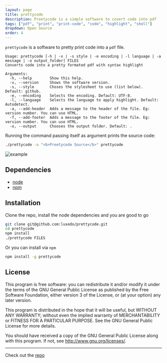 ```yaml
---
layout: page
title: prettycode
description: Preetycode is a simple software to covert code into pdf
tags: ["pdf", "print", "print-code", "code", "highlight", "shell"]
dropdown: Open Source
order: 4
---
```

<!-- Automatically generated. Run search_repos.rb to rebuild -->


`prettycode` is a software to pretty print code into a `pdf` file.

```
Usage: prettycode [-h | -v | -s style | -e encoding | -l language | -a message | -o output_folder] FILES
Converts code into a pretty formated pdf with syntax highlight

Arguments:
  -h, --help        Show this help.
  -v, --version     Shows the software version.
  -s, --style       Choses the stylesheet to use (list below). Default: github.
  -e, --encoding    Selects the encoding. Default: UTF-8.
  -l, --language    Selects the language to apply highlight. Default: Autodetect.
  -a, --add-header  Adds a message to the header of the file. Eg: version number. You can use HTML.
  -f, --add-footer  Adds a message to the footer of the file. Eg: version number. You can use HTML.
  -o, --output      Chooses the output folder. Default: .
```

Running the command passing itself as argument prints the source code:
```sh
./prettycode -a "<b>Preetycode Source</b>" prettycode
```
![example](https://raw.githubusercontent.com/luxedo/prettycode/master/prettycode_example.png)


## Dependencies

* [node](https://nodejs.org/en/)
* [npm](https://www.npmjs.com/)

## Installation
Clone the repo, install the node dependencies and you are good to go
```bash
git clone git@github.com:luxedo/prettycode.git
cd prettycode
npm install
./prettycode FILES
```
Or you can install via `npm`
```bash
npm install -g prettycode
```

## License
This program is free software: you can redistribute it and/or modify it under the terms of the GNU General Public License as published by the Free Software Foundation, either version 3 of the License, or (at your option) any later version.

This program is distributed in the hope that it will be useful, but WITHOUT ANY WARRANTY; without even the implied warranty of MERCHANTABILITY or FITNESS FOR A PARTICULAR PURPOSE.  See the GNU General Public License for more details.

You should have received a copy of the GNU General Public License along with this program.  If not, see <http://www.gnu.org/licenses/>.

---
Check out the [repo](https://github.com/luxedo/prettycode)
